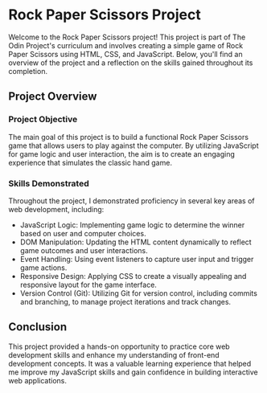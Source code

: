# Rock Paper Scissors Project

Welcome to the Rock Paper Scissors project! This project is part of The Odin Project's curriculum and involves creating a simple game of Rock Paper Scissors using HTML, CSS, and JavaScript. Below, you'll find an overview of the project and a reflection on the skills gained throughout its completion.

## Project Overview

### Project Objective
The main goal of this project is to build a functional Rock Paper Scissors game that allows users to play against the computer. By utilizing JavaScript for game logic and user interaction, the aim is to create an engaging experience that simulates the classic hand game.

### Skills Demonstrated
Throughout the project, I demonstrated proficiency in several key areas of web development, including:

- JavaScript Logic: Implementing game logic to determine the winner based on user and computer choices.
- DOM Manipulation: Updating the HTML content dynamically to reflect game outcomes and user interactions.
- Event Handling: Using event listeners to capture user input and trigger game actions.
- Responsive Design: Applying CSS to create a visually appealing and responsive layout for the game interface.
- Version Control (Git): Utilizing Git for version control, including commits and branching, to manage project iterations and track changes.

## Conclusion
This project provided a hands-on opportunity to practice core web development skills and enhance my understanding of front-end development concepts. It was a valuable learning experience that helped me improve my JavaScript skills and gain confidence in building interactive web applications.
